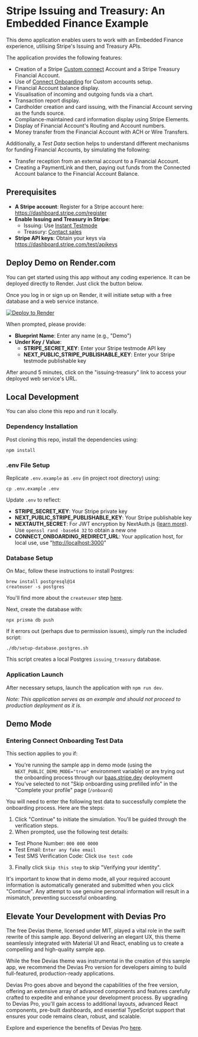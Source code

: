 # Stripe Issuing and Treasury: An Embedded Finance Example

This demo application enables users to work with an Embedded Finance experience, utilising Stripe's Issuing and Treasury APIs.

The application provides the following features:

- Creation of a Stripe [Custom connect](https://stripe.com/docs/connect/custom-accounts) Account and a Stripe Treasury Financial Account.
- Use of [Connect Onboarding](https://stripe.com/docs/connect/connect-onboarding) for Custom accounts setup.
- Financial Account balance display.
- Visualisation of incoming and outgoing funds via a chart.
- Transaction report display.
- Cardholder creation and card issuing, with the Financial Account serving as the funds source.
- Compliance-maintained card information display using Stripe Elements.
- Display of Financial Account's Routing and Account numbers.
- Money transfer from the Financial Account with ACH or Wire Transfers.

Additionally, a *Test Data* section helps to understand different mechanisms for funding Financial Accounts, by simulating the following:

- Transfer reception from an external account to a Financial Account.
- Creating a PaymentLink and then, paying out funds from the Connected Account balance to the Financial Account Balance.

## Prerequisites

- **A Stripe account**: Register for a Stripe account here: <https://dashboard.stripe.com/register>
- **Enable Issuing and Treasury in Stripe**:
  - Issuing: Use [Instant Testmode](https://dashboard.stripe.com/setup/issuing/activate)
  - Treasury: [Contact sales](https://go.stripe.global/treasury-inquiry)
- **Stripe API keys**: Obtain your keys via <https://dashboard.stripe.com/test/apikeys>

## Deploy Demo on Render.com

You can get started using this app without any coding experience. It can be deployed directly to Render. Just click the button below.

Once you log in or sign up on Render, it will initiate setup with a free database and a web service instance.

[![Deploy to Render](https://render.com/images/deploy-to-render-button.svg)](https://render.com/deploy?repo=https://github.com/stripe-samples/issuing-treasury)

When prompted, please provide:

- **Blueprint Name**: Enter any name (e.g., "Demo")
- **Under Key / Value**:
  - **STRIPE_SECRET_KEY**: Enter your Stripe testmode API key
  - **NEXT_PUBLIC_STRIPE_PUBLISHABLE_KEY**: Enter your Stripe testmode publishable key

After around 5 minutes, click on the "issuing-treasury" link to access your deployed web service's URL.

## Local Development

You can also clone this repo and run it locally.

### Dependency Installation

Post cloning this repo, install the dependencies using:

    npm install

### .env File Setup

Replicate `.env.example` as `.env` (in project root directory) using:

    cp .env.example .env

Update `.env` to reflect:

- **STRIPE_SECRET_KEY**: Your Stripe private key
- **NEXT_PUBLIC_STRIPE_PUBLISHABLE_KEY**: Your Stripe publishable key
- **NEXTAUTH_SECRET**: For JWT encryption by NextAuth.js ([learn more](https://next-auth.js.org/configuration/options#nextauth_secret)). Use `openssl rand -base64 32` to obtain a new one
- **CONNECT_ONBOARDING_REDIRECT_URL**: Your application host, for local use, use "<http://localhost:3000>"

### Database Setup

On Mac, follow these instructions to install Postgres:

    brew install postgresql@14
    createuser -s postgres

You'll find more about the `createuser` step [here](https://stackoverflow.com/a/15309551).

Next, create the database with:

    npx prisma db push

If it errors out (perhaps due to permission issues), simply run the included script:

    ./db/setup-database.postgres.sh

This script creates a local Postgres `issuing_treasury` database.

### Application Launch

After necessary setups, launch the application with `npm run dev`.

*Note: This application serves as an example and should not proceed to production deployment as it is.*

## Demo Mode

### Entering Connect Onboarding Test Data

This section applies to you if:
* You're running the sample app in demo mode (using the `NEXT_PUBLIC_DEMO_MODE="true"` environment variable) or are trying out the onboarding process through our [baas.stripe.dev](https://baas.stripe.dev) deployment
* You've selected to not "Skip onboarding using prefilled info" in the "Complete your profile" page (`/onboard`)

You will need to enter the following test data to successfully complete the onboarding process. Here are the steps:

1. Click "Continue" to initiate the simulation. You'll be guided through the verification steps.
2. When prompted, use the following test details:
  * Test Phone Number: `000 000 0000`
  * Test Email: `Enter any fake email`
  * Test SMS Verification Code: Click `Use test code`
3. Finally click `Skip this step` to skip "Verifying your identity".

It's important to know that in demo mode, all your required account information is automatically generated and submitted when you click "Continue". Any attempt to use genuine personal information will result in a mismatch, preventing successful onboarding.

## Elevate Your Development with Devias Pro

The free Devias theme, licensed under MIT, played a vital role in the swift rewrite of this sample app. Beyond delivering an elegant UX, this theme seamlessly integrated with Material UI and React, enabling us to create a compelling and high-quality sample app.

While the free Devias theme was instrumental in the creation of this sample app, we recommend the Devias Pro version for developers aiming to build full-featured, production-ready applications.

Devias Pro goes above and beyond the capabilities of the free version, offering an extensive array of advanced components and features carefully crafted to expedite and enhance your development process. By upgrading to Devias Pro, you'll gain access to additional layouts, advanced React components, pre-built dashboards, and essential TypeScript support that ensures your code remains clean, robust, and scalable.

Explore and experience the benefits of Devias Pro [here](https://material-kit-pro-react.devias.io/).
